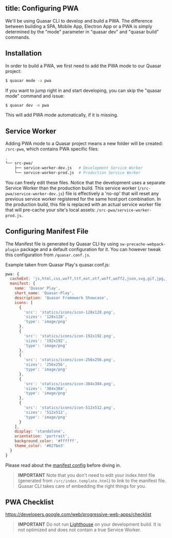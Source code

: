 title: Configuring PWA
---
We'll be using Quasar CLI to develop and build a PWA. The difference between building a SPA, Mobile App, Electron App or a PWA is simply determined by the "mode" parameter in "quasar dev" and "quasar build" commands.

## Installation
In order to build a PWA, we first need to add the PWA mode to our Quasar project:
```bash
$ quasar mode -a pwa
```

If you want to jump right in and start developing, you can skip the "quasar mode" command and issue:
```bash
$ quasar dev -m pwa
```
This will add PWA mode automatically, if it is missing.

## Service Worker
Adding PWA mode to a Quasar project means a new folder will be created: `/src-pwa`, which contains PWA specific files:
```bash
.
└── src-pwa/
    ├── service-worker-dev.js   # Development Service Worker
    └── service-worker-prod.js  # Production Service Worker
```

You can freely edit these files. Notice that the development uses a separate Service Worker than the production build. This service worker (`/src-pwa/service-worker-dev.js`) file is effectively a 'no-op' that will reset any previous service worker registered for the same host:port combination. In the production build, this file is replaced with an actual service worker file that will pre-cache your site's local assets: `/src-pwa/service-worker-prod.js`.

## Configuring Manifest File
The Manifest file is generated by Quasar CLI by using `sw-precache-webpack-plugin` package and a default configuration for it. You can however tweak this configuration from `/quasar.conf.js`.

Example taken from Quasar Play's quasar.conf.js:
```js
pwa: {
  cacheExt: 'js,html,css,woff,ttf,eot,otf,woff,woff2,json,svg,gif,jpg,jpeg,png,wav,ogg,webm,flac,aac,mp4,mp3',
  manifest: {
    name: 'Quasar Play',
    short_name: 'Quasar-Play',
    description: 'Quasar Framework Showcase',
    icons: [
      {
        'src': 'statics/icons/icon-128x128.png',
        'sizes': '128x128',
        'type': 'image/png'
      },
      {
        'src': 'statics/icons/icon-192x192.png',
        'sizes': '192x192',
        'type': 'image/png'
      },
      {
        'src': 'statics/icons/icon-256x256.png',
        'sizes': '256x256',
        'type': 'image/png'
      },
      {
        'src': 'statics/icons/icon-384x384.png',
        'sizes': '384x384',
        'type': 'image/png'
      },
      {
        'src': 'statics/icons/icon-512x512.png',
        'sizes': '512x512',
        'type': 'image/png'
      }
    ],
    display: 'standalone',
    orientation: 'portrait',
    background_color: '#ffffff',
    theme_color: '#027be3'
  }
}
```

Please read about the [manifest config](https://developer.mozilla.org/en-US/docs/Web/Manifest) before diving in.

> **IMPORTANT**
> Note that you don't need to edit your index.html file (generated from `/src/index.template.html`) to link to the manifest file. Quasar CLI takes care of embedding the right things for you.

## PWA Checklist
https://developers.google.com/web/progressive-web-apps/checklist

> **IMPORTANT**
> Do not run [Lighthouse](https://developers.google.com/web/tools/lighthouse/) on your development build. It is not optimized and does not contain a true Service Worker.
